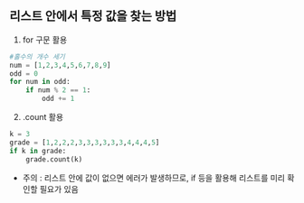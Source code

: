 ## 리스트 안에서 특정 값을 찾는 방법

1. for 구문 활용
```python
#홀수의 개수 세기
num = [1,2,3,4,5,6,7,8,9]
odd = 0
for num in odd:
    if num % 2 == 1:
        odd += 1
```

2. .count 활용
```python
k = 3
grade = [1,2,2,2,3,3,3,3,3,3,4,4,4,5]
if k in grade:
    grade.count(k)
```

- 주의 : 리스트 안에 값이 없으면 에러가 발생하므로, if 등을 활용해 리스트를 미리 확인할 필요가 있음